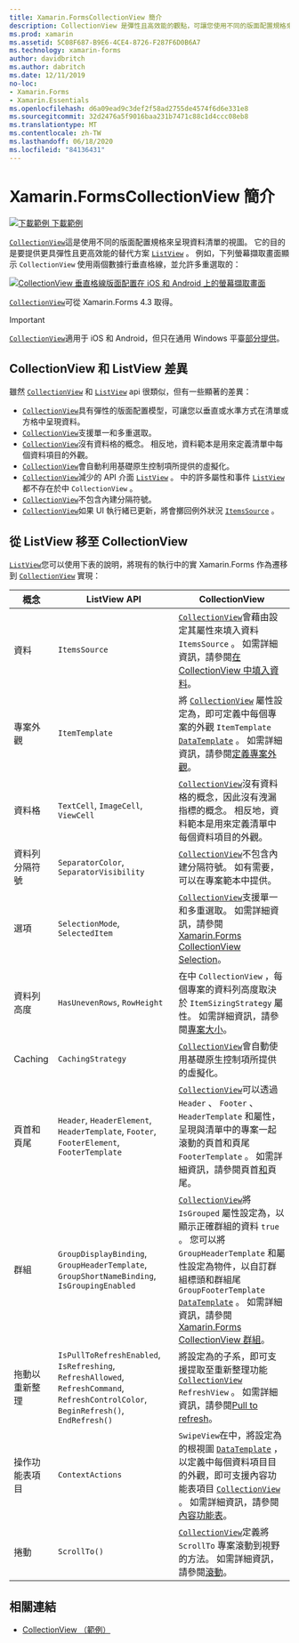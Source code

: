 ```yaml
---
title: Xamarin.FormsCollectionView 簡介
description: CollectionView 是彈性且高效能的觀點，可讓您使用不同的版面配置規格來呈現資料清單。
ms.prod: xamarin
ms.assetid: 5C08F687-B9E6-4CE4-8726-F287F6D0B6A7
ms.technology: xamarin-forms
author: davidbritch
ms.author: dabritch
ms.date: 12/11/2019
no-loc:
- Xamarin.Forms
- Xamarin.Essentials
ms.openlocfilehash: d6a09ead9c3def2f58ad2755de4574f6d6e331e8
ms.sourcegitcommit: 32d2476a5f9016baa231b7471c88c1d4ccc08eb8
ms.translationtype: MT
ms.contentlocale: zh-TW
ms.lasthandoff: 06/18/2020
ms.locfileid: "84136431"
---
```

# <a name="xamarinforms-collectionview-introduction"></a>Xamarin.FormsCollectionView 簡介

[![下載範例 ](~/media/shared/download.png) 下載範例](https://docs.microsoft.com/samples/xamarin/xamarin-forms-samples/userinterface-collectionviewdemos/)

[`CollectionView`](xref:Xamarin.Forms.CollectionView)這是使用不同的版面配置規格來呈現資料清單的視圖。 它的目的是要提供更具彈性且更高效能的替代方案 [`ListView`](xref:Xamarin.Forms.ListView) 。 例如，下列螢幕擷取畫面顯示 `CollectionView` 使用兩個數據行垂直格線，並允許多重選取的：

[![CollectionView 垂直格線版面配置在 iOS 和 Android 上的螢幕擷取畫面](introduction-images/verticalgrid-multipleselection.png "具有多個選取範圍的 CollectionView 垂直格線版面配置")](introduction-images/verticalgrid-multipleselection-large.png#lightbox "具有多個選取範圍的 CollectionView 垂直格線版面配置")

[`CollectionView`](xref:Xamarin.Forms.CollectionView)可從 Xamarin.Forms 4.3 取得。

> [!IMPORTANT]
> [`CollectionView`](xref:Xamarin.Forms.CollectionView)適用于 iOS 和 Android，但只在通用 Windows 平臺[部分提供](https://gist.github.com/hartez/7d0edd4182dbc7de65cebc6c67f72e14)。

## <a name="collectionview-and-listview-differences"></a>CollectionView 和 ListView 差異

雖然 [`CollectionView`](xref:Xamarin.Forms.CollectionView) 和 [`ListView`](xref:Xamarin.Forms.ListView) api 很類似，但有一些顯著的差異：

- [`CollectionView`](xref:Xamarin.Forms.CollectionView)具有彈性的版面配置模型，可讓您以垂直或水準方式在清單或方格中呈現資料。
- [`CollectionView`](xref:Xamarin.Forms.CollectionView)支援單一和多重選取。
- [`CollectionView`](xref:Xamarin.Forms.CollectionView)沒有資料格的概念。 相反地，資料範本是用來定義清單中每個資料項目的外觀。
- [`CollectionView`](xref:Xamarin.Forms.CollectionView)會自動利用基礎原生控制項所提供的虛擬化。
- [`CollectionView`](xref:Xamarin.Forms.CollectionView)減少的 API 介面 [`ListView`](xref:Xamarin.Forms.ListView) 。 中的許多屬性和事件 [`ListView`](xref:Xamarin.Forms.ListView) 都不存在於中 `CollectionView` 。
- [`CollectionView`](xref:Xamarin.Forms.CollectionView)不包含內建分隔符號。
- [`CollectionView`](xref:Xamarin.Forms.CollectionView)如果 UI 執行緒已更新，將會擲回例外狀況 [`ItemsSource`](xref:Xamarin.Forms.ItemsView.ItemsSource) 。

## <a name="move-from-listview-to-collectionview"></a>從 ListView 移至 CollectionView

[`ListView`](xref:Xamarin.Forms.ListView)您可以使用下表的說明，將現有的執行中的實 Xamarin.Forms 作為遷移到 [`CollectionView`](xref:Xamarin.Forms.CollectionView) 實現：

| 概念 | ListView API | CollectionView |
|---|---|---|
| 資料 | `ItemsSource` | [`CollectionView`](xref:Xamarin.Forms.CollectionView)會藉由設定其屬性來填入資料 `ItemsSource` 。 如需詳細資訊，請參閱[在 CollectionView 中填入資料](populate-data.md#populate-a-collectionview-with-data)。 |
| 專案外觀 | `ItemTemplate` | 將 [`CollectionView`](xref:Xamarin.Forms.CollectionView) 屬性設定為，即可定義中每個專案的外觀 `ItemTemplate` [`DataTemplate`](xref:Xamarin.Forms.DataTemplate) 。 如需詳細資訊，請參閱[定義專案外觀](populate-data.md#define-item-appearance)。 |
| 資料格 | `TextCell`, `ImageCell`, `ViewCell` | [`CollectionView`](xref:Xamarin.Forms.CollectionView)沒有資料格的概念，因此沒有洩漏指標的概念。 相反地，資料範本是用來定義清單中每個資料項目的外觀。 |
| 資料列分隔符號 | `SeparatorColor`, `SeparatorVisibility` | [`CollectionView`](xref:Xamarin.Forms.CollectionView)不包含內建分隔符號。 如有需要，可以在專案範本中提供。 |
| 選項 | `SelectionMode`, `SelectedItem` | [`CollectionView`](xref:Xamarin.Forms.CollectionView)支援單一和多重選取。 如需詳細資訊，請參閱[ Xamarin.Forms CollectionView Selection](selection.md)。 |
| 資料列高度 | `HasUnevenRows`, `RowHeight` | 在中 `CollectionView` ，每個專案的資料列高度取決於 `ItemSizingStrategy` 屬性。 如需詳細資訊，請參閱[專案大小](layout.md#item-sizing)。|
| Caching | `CachingStrategy` | [`CollectionView`](xref:Xamarin.Forms.CollectionView)會自動使用基礎原生控制項所提供的虛擬化。 |
| 頁首和頁尾 | `Header`, `HeaderElement`, `HeaderTemplate`, `Footer`, `FooterElement`, `FooterTemplate` | [`CollectionView`](xref:Xamarin.Forms.CollectionView)可以透過 `Header` 、 `Footer` 、 `HeaderTemplate` 和屬性，呈現與清單中的專案一起滾動的頁首和頁尾 `FooterTemplate` 。 如需詳細資訊，請參閱頁首[和](layout.md#headers-and-footers)頁尾。 |
| 群組 | `GroupDisplayBinding`, `GroupHeaderTemplate`, `GroupShortNameBinding`, `IsGroupingEnabled` | [`CollectionView`](xref:Xamarin.Forms.CollectionView)將 `IsGrouped` 屬性設定為，以顯示正確群組的資料 `true` 。 您可以將 `GroupHeaderTemplate` 和屬性設定為物件，以自訂群組標頭和群組尾 `GroupFooterTemplate` [`DataTemplate`](xref:Xamarin.Forms.DataTemplate) 。 如需詳細資訊，請參閱[ Xamarin.Forms CollectionView 群組](grouping.md)。 |
| 拖動以重新整理 | `IsPullToRefreshEnabled`, `IsRefreshing`, `RefreshAllowed`, `RefreshCommand`, `RefreshControlColor`, `BeginRefresh()`, `EndRefresh()` | 將設定為的子系，即可支援提取至重新整理功能 [`CollectionView`](xref:Xamarin.Forms.CollectionView) `RefreshView` 。 如需詳細資訊，請參閱[Pull to refresh](populate-data.md#pull-to-refresh)。 |
| 操作功能表項目 | `ContextActions` | `SwipeView`在中，將設定為的根視圖 [`DataTemplate`](xref:Xamarin.Forms.DataTemplate) ，以定義中每個資料項目目的外觀，即可支援內容功能表項目 [`CollectionView`](xref:Xamarin.Forms.CollectionView) 。 如需詳細資訊，請參閱[內容功能表](populate-data.md#context-menus)。 |
| 捲動 | `ScrollTo()` | [`CollectionView`](xref:Xamarin.Forms.CollectionView)定義將 `ScrollTo` 專案滾動到視野的方法。 如需詳細資訊，請參閱[滾動](scrolling.md)。 |

## <a name="related-links"></a>相關連結

- [CollectionView （範例）](https://docs.microsoft.com/samples/xamarin/xamarin-forms-samples/userinterface-collectionviewdemos/)
